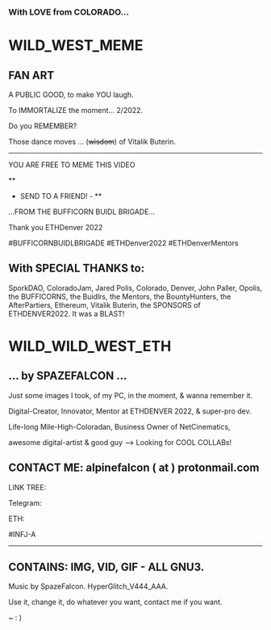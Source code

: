 ### With LOVE from COLORADO...

# WILD_WEST_MEME

## FAN ART

A PUBLIC GOOD, to make YOU laugh. 

To IMMORTALIZE the moment... 2/2022.

Do you REMEMBER?

Those dance moves ... (~~wisdom~~) of Vitalik Buterin.

----

YOU ARE FREE TO MEME THIS VIDEO

**
 - SEND TO A FRIEND! - **

...FROM THE BUFFICORN BUIDL BRIGADE...

Thank you ETHDenver 2022

#BUFFICORNBUIDLBRIGADE #ETHDenver2022 #ETHDenverMentors

## With SPECIAL THANKS to: 

SporkDAO, ColoradoJam, Jared Polis, Colorado, Denver, John Paller, Opolis, the BUFFICORNS, the Buidlrs, the Mentors, the BountyHunters, the AfterPartiers, Ethereum, Vitalik Buterin, the SPONSORS of ETHDENVER2022. It was a BLAST!


# WILD_WILD_WEST_ETH

## ... by SPAZEFALCON ... 

Just some images I took, of my PC, in the moment, & wanna remember it.

Digital-Creator, Innovator, Mentor at ETHDENVER 2022, & super-pro dev.

Life-long Mile-High-Coloradan, Business Owner of NetCinematics,

awesome digital-artist & good guy --> Looking for COOL COLLABs!

## CONTACT ME: alpinefalcon ( at ) protonmail.com

LINK TREE: 

Telegram:

ETH:

#INFJ-A

----

## CONTAINS: IMG, VID, GIF - ALL GNU3.

Music by SpazeFalcon. HyperGlitch_V444_AAA.

Use it, change it, do whatever you want, contact me if you want. 

~ : )
